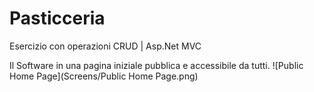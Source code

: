 # Pasticceria
Esercizio con operazioni CRUD | Asp.Net MVC


Il Software in una pagina iniziale pubblica e accessibile da tutti.
![Public Home Page](Screens/Public Home Page.png)
